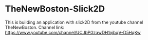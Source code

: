 # TheNewBoston-Slick2D
This is building an application with slick2D from the youtube channel TheNewBoston. Channel link: https://www.youtube.com/channel/UCJbPGzawDH1njbqV-D5HqKw
